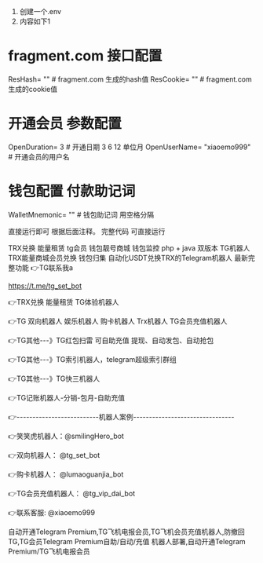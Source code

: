 1. 创建一个.env
2. 内容如下1

   
# fragment.com 接口配置
ResHash= "" # fragment.com 生成的hash值
ResCookie= "" # fragment.com 生成的cookie值

# 开通会员 参数配置
OpenDuration= 3  # 开通日期 3 6 12 单位月
OpenUserName= "xiaoemo999" # 开通会员的用户名
# 钱包配置 付款助记词
WalletMnemonic= "" # 钱包助记词 用空格分隔

直接运行即可 根据后面注释。 完整代码 可直接运行


TRX兑换 能量租赁 tg会员 钱包靓号商城 钱包监控 php + java 双版本
TG机器人 TRX能量商城会员兑换 钱包归集
自动化USDT兑换TRX的Telegram机器人 最新完整功能
👉TG联系我a 

https://t.me/tg_set_bot


👉TRX兑换 能量租赁 TG体验机器人

👉TG 双向机器人 娱乐机器人  购卡机器人  Trx机器人 TG会员充值机器人

👉TG其他---》TG红包扫雷 可自助充值 提现、自动发包、自动抢包

👉TG其他---》TG索引机器人，telegram超级索引群组

👉TG其他---》TG快三机器人

👉TG记账机器人-分销-包月-自助充值

👉--------------------------机器人案例--------------------------------

👉笑笑虎机器人：@smilingHero_bot

👉双向机器人： @tg_set_bot

👉购卡机器人： @lumaoguanjia_bot

👉TG会员充值机器人： @tg_vip_dai_bot

👉联系客服: @xiaoemo999


自动开通Telegram Premium,TG飞机电报会员,TG飞机会员充值机器人,防撤回 TG,TG会员Telegram Premium自助/自动/充值 机器人部署,自动开通Telegram Premium/TG飞机电报会员
